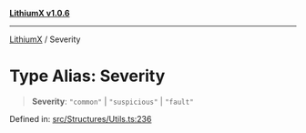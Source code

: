 [**LithiumX v1.0.6**](../README.md)

***

[LithiumX](../globals.md) / Severity

# Type Alias: Severity

> **Severity**: `"common"` \| `"suspicious"` \| `"fault"`

Defined in: [src/Structures/Utils.ts:236](https://github.com/anantix-network/LithiumX/blob/50b399548f48d78c1c57a0dfe99d487d3da44bc6/src/Structures/Utils.ts#L236)
